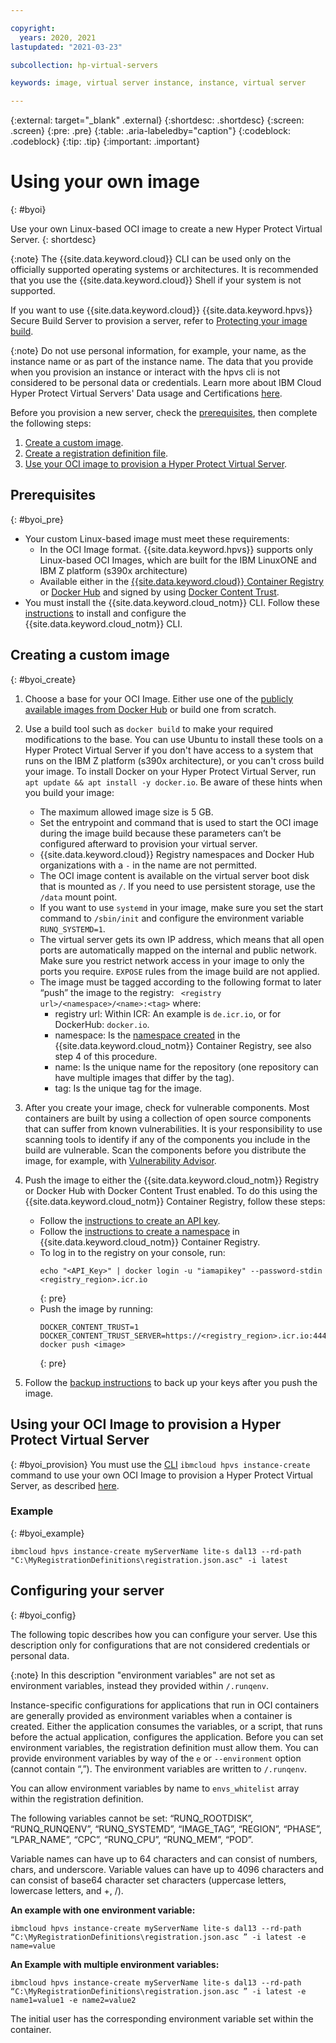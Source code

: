 ```yaml
---

copyright:
  years: 2020, 2021
lastupdated: "2021-03-23"

subcollection: hp-virtual-servers

keywords: image, virtual server instance, instance, virtual server

---
```

{:external: target="_blank" .external}
{:shortdesc: .shortdesc}
{:screen: .screen}
{:pre: .pre}
{:table: .aria-labeledby="caption"}
{:codeblock: .codeblock}
{:tip: .tip}
{:important: .important}

# Using your own image
{: #byoi}

Use your own Linux-based OCI image to create a new Hyper Protect Virtual Server.
{: shortdesc}


{:note}
The {{site.data.keyword.cloud}} CLI can be used only on the officially supported operating systems or architectures. It is recommended that you use the {{site.data.keyword.cloud}} Shell if your system is not supported.

If you want to use {{site.data.keyword.cloud}} {{site.data.keyword.hpvs}} Secure Build Server to provision a server, refer to [Protecting your image build](https://cloud.ibm.com/docs/hp-virtual-servers?topic=hp-virtual-servers-imagebuild).

{:note}
Do not use personal information, for example, your name, as the instance name or as part of the instance name. The data that you provide when you provision an instance or interact with the hpvs cli is not considered to be personal data or credentials.
Learn more about IBM Cloud Hyper Protect Virtual Servers' Data usage and Certifications [here](https://www.ibm.com/software/reports/compatibility/clarity-reports/report/html/softwareReqsForProduct?deliverableId=165C6EF0FFDA11E8BABD512A6952EE1F).

Before you provision a new server, check the [prerequisites](/docs/services/hp-virtual-servers?topic=hp-virtual-servers-byoi#byoi_pre), then complete the following steps:

1. [Create a custom image](/docs/services/hp-virtual-servers?topic=hp-virtual-servers-byoi#byoi_create).
2. [Create a registration definition file](/docs/services/hp-virtual-servers?topic=hp-virtual-servers-byoi#byoi_regdef).
3. [Use your OCI image to provision a Hyper Protect Virtual Server](/docs/services/hp-virtual-servers?topic=hp-virtual-servers-byoi#byoi_provision).


## Prerequisites
{: #byoi_pre}

- Your custom Linux-based image must meet these requirements:
  - In the OCI Image format. {{site.data.keyword.hpvs}} supports only Linux-based OCI Images, which are built for the IBM LinuxONE and IBM Z platform (s390x architecture)
  - Available either in the [{{site.data.keyword.cloud}} Container Registry](https://cloud.ibm.com/kubernetes/catalog/registry) or [Docker Hub](https://hub.docker.com/) and signed by using [Docker Content Trust](https://docs.docker.com/engine/security/trust/content_trust/).
- You must install the {{site.data.keyword.cloud_notm}} CLI. Follow these [instructions](https://cloud.ibm.com/docs/cli?topic=cli-getting-started) to install and configure the {{site.data.keyword.cloud_notm}} CLI.

## Creating a custom image
{: #byoi_create}
1. Choose a base for your OCI Image. Either use one of the [publicly available images from Docker Hub](https://hub.docker.com/search?q=&type=image&image_filter=&architecture=s390x) or build one from scratch.
1. Use a build tool such as `docker build` to make your required modifications to the base. You can use Ubuntu to install these tools on a Hyper Protect Virtual Server if you don't have access to a system that runs on the IBM Z platform (s390x architecture), or you can't cross build your image. To install Docker on your Hyper Protect Virtual Server, run `apt update && apt install -y docker.io`. Be aware of these hints when you build your image:
    - The maximum allowed image size is 5 GB.
    - Set the entrypoint and command that is used to start the OCI image during the image build because these parameters can’t be configured afterward to provision your virtual server.
    - {{site.data.keyword.cloud}} Registry namespaces and Docker Hub organizations with a `-` in the name are not permitted.
    - The OCI image content is available on the virtual server boot disk that is mounted as `/`. If you need to use persistent storage, use the `/data` mount point.
    - If you want to use `systemd` in your image, make sure you set the start command to `/sbin/init` and configure the environment variable `RUNQ_SYSTEMD=1`.
    - The virtual server gets its own IP address, which means that all open ports are automatically mapped on the internal and public network. Make sure you restrict network access in your image to only the ports you require. `EXPOSE` rules from the image build are not applied.
    - The image must be tagged according to the following format to later “push” the image to the registry:
     ` <registry url>/<namespace>/<name>:<tag>`
     where:
      - registry url: Within ICR: An example is `de.icr.io`, or for DockerHub: `docker.io`.
      - namespace: Is the [namespace created](https://cloud.ibm.com/docs/Registry?topic=Registry-getting-started#gs_registry_namespace_add) in the {{site.data.keyword.cloud_notm}} Container Registry, see also step 4 of this procedure.
      - name: Is the unique name for the repository (one repository can have multiple images that differ by the tag).
      - tag: Is the unique tag for the image.

1. After you create your image, check for vulnerable components. Most containers are built by using a collection of open source components that can suffer from known vulnerabilities. It is your responsibility to use scanning tools to identify if any of the components you include in the build are vulnerable. Scan the components before you distribute the image, for example, with [Vulnerability Advisor](https://cloud.ibm.com/docs/Registry?topic=va-va_index).
1. Push the image to either the {{site.data.keyword.cloud_notm}} Registry or Docker Hub with Docker Content Trust enabled. To do this using the {{site.data.keyword.cloud_notm}} Container Registry, follow these steps:
    - Follow the [instructions to create an API key](https://cloud.ibm.com/docs/account?topic=account-userapikey#create_user_key).
    - Follow the [instructions to create a namespace](https://cloud.ibm.com/docs/Registry?topic=Registry-getting-started#gs_registry_namespace_add) in {{site.data.keyword.cloud_notm}} Container Registry.
    - To log in to the registry on your console, run:
      ```
      echo "<API_Key>" | docker login -u "iamapikey" --password-stdin <registry_region>.icr.io
      ```
      {: pre}
    - Push the image by running:
      ```
      DOCKER_CONTENT_TRUST=1 DOCKER_CONTENT_TRUST_SERVER=https://<registry_region>.icr.io:4443 docker push <image>
      ```
      {: pre}

1. Follow the [backup instructions](https://cloud.ibm.com/docs/Registry?topic=Registry-registry_trustedcontent#trustedcontent_backupkeys) to back up your keys after you push the image.

<!--
## Creating a registration definition file
{: #byoi_regdef}
The registration definition file contains metadata about the OCI image you want to use for your Hyper Protect Virtual Server, such as the repository name and the credentials to pull the image. Because it can contain secret information, the file is  automatically encrypted and signed by the CLI before you can use it to create a new Virtual Server. Use the following commands to create an encrypted registration definition file.

Before you call the `hpvs registration-key-create` command, `gpg` must be installed on your system.

1. To create a `gpg` registration key, run the `hpvs registration-key-create` command. The resulting output files are the required inputs for the `hpvs registration-create` command.

  ```
  ibmcloud hpvs registration-key-create ID [--gpg-passphrase-path FILE-PATH] [-v VERBOSE]
  ```
  {: pre}

  Where:
  <dl>
  <dt>`ID`</dt>
  <dd>Is the user ID to set for the gpg registration key.</dd>
  <dt>`--gpg-passphrase-path FILE-PATH` </dt>
  <dd>Is the path for the file that contains the passphrase for the registration key. The passphrase must consist of at least 6 characters. To make sure that a new line is not appended, use `echo` with `-n` or cat with EOF. If the path is not specified, you are prompted for the passphrase.</dd>
  <dt>`-v, --verbose`</dt>
  <dd>Set to true for verbose output.</dd>
  </dl>

2. To create a registration file, run the `hpvs registration-create` command.

  ```
  ibmcloud hpvs registration-create [--repository-name REPO-NAME] [--cr-username USER-NAME --cr-pwd-path FILE-PATH | --no-auth] [--allowed-env-keys ENV-KEYS | --no-env] [--image-key-id IMAGE-KEY-ID] [--image-key-public-path PUBLIC-KEY] [--registration-key-private-path PRIVATE-KEY-PATH] [--registration-key-public-path PUBLIC-KEY-PATH] [--gpg-passphrase-path PASS-PHRASE]
  ```
  {: pre}

  If you enter the command without any parameters:

  ```
  ibmcloud hpvs registration-create
  ```
  {: pre}
  You are prompted to enter all the parameters.

  If the container registry does not require authentication, set the `-no-auth` parameter to prevent prompting. If no environment parameters are required, set the `-no-env` parameter, for example:

  ```
  ibmcloud hpvs registration-create --no-env --no-auth
  ```
  {: pre}

  Where:
  <dl>
  <dt>`--repository-name REPO-NAME`</dt>
  <dd>Is the fully qualified name for the repository.</dd>
  <dt>`--cr-username USER-NAME`</dt>
  <dd>Is the username for the login on the container repository. It can be any string of 4 - 30 characters.</dd>
  <dt>`--cr-pwd-path FILE-PATH`</dt>
  <dd>Is the path for the file that contains the container repository password.</dd>
  <dt>`--no-auth`</dt>
  <dd>Is the parameter that must be set if the image does not require authorization to download. In this case,  you don't need to provide `cr-username` and `cr-pwd-path` parameters. If you do, these parameters are ignored. </dd>
  <dt>`--allowed-env-keys ENV-KEYS`</dt>
  <dd>Specifies the allowed environment variable keys as a comma-separated list. The keys must be strings of 1 - 64 characters.</dd>
  <dt>`--no-env`</dt>
  <dd>This parameter can be set if the image does not require any allowed environment variables. In this case,  you don't need to provide the `allowed-env-keys` parameter. If you do, it is ignored.</dd>
  <dt>`--image-key-id IMAGE-KEY-ID`</dt>
  <dd>The ID of the root key that was used to sign the image. It must contain 64 characters. If the image-key-id is not specified, the command first tries to determine the ID automatically by requesting the container registry notary service. Optional.</dd>
  <dt>`--image-key-public-path PUBLIC-KEY`</dt>
  <dd>The path for the file that contains the public part of the key that is used to sign the image. The public part of the key must be a minimum of 20 characters and base64 encoded. If the path is not specified, the command first tries to determine the public part of the key automatically by requesting the container registry notary service. Optional.</dd>
  <dt>`--registration-key-public-path PRIVATE-KEY-PATH`</dt>
  <dd>The path for the public key from the registration key pair.</dd>
  <dt>`--registration-key-private-path PUBLIC-KEY-PATH`</dt>
  <dd>The path for the private key from the registration key pair.</dd>
  <dt>`--gpg-passphrase-path PASS-PHRASE` </dt>
  <dd>The path for the `gpg` pass phrase used for the private part of the registration key. The passphrase must consist of at least 6 characters. To make sure that a new line is not appended, use `echo` with `-n` or `cat` with EOF.</dd>
  </dl>
-->


## Using your OCI Image to provision a Hyper Protect Virtual Server
{: #byoi_provision}
You must use the [CLI](https://cloud.ibm.com/docs/hpvs-cli-plugin) `ibmcloud hpvs instance-create` command to use your own OCI Image to provision a Hyper Protect Virtual Server, as described [here](https://test.cloud.ibm.com/docs/hp-virtual-servers?topic=hp-virtual-servers-provision#provision-cli).

### Example
{: #byoi_example}

```
ibmcloud hpvs instance-create myServerName lite-s dal13 --rd-path "C:\MyRegistrationDefinitions\registration.json.asc" -i latest
```

## Configuring your server
{: #byoi_config}


The following topic describes how you can configure your server. Use this description only for configurations that are not considered credentials or personal data.

{:note}
In this description "environment variables" are not set as environment variables, instead they provided within `/.runqenv`.

Instance-specific configurations for applications that run in OCI containers are generally provided as environment variables when a container is created.
Either the application consumes the variables, or a script, that runs before the actual application,   configures the application.
Before you can set environment variables, the registration definition must allow them.
You can provide environment variables by way of the  `e` or `--environment` option (cannot contain “,”). The environment variables are written to `/.runqenv`.

You can allow environment variables by name to `envs_whitelist` array within the registration definition.

The following variables cannot be set: “RUNQ_ROOTDISK”, “RUNQ_RUNQENV”, “RUNQ_SYSTEMD”, “IMAGE_TAG”, “REGION”, “PHASE”, “LPAR_NAME”, “CPC”, “RUNQ_CPU”, “RUNQ_MEM”, “POD”.

Variable names can have up to 64 characters and can consist of numbers, chars, and underscore. Variable values can have up to 4096 characters and can consist of base64 character set characters (uppercase letters, lowercase letters, and +, /).

**An example with one environment variable:**
```
ibmcloud hpvs instance-create myServerName lite-s dal13 --rd-path “C:\MyRegistrationDefinitions\registration.json.asc ” -i latest -e name=value
```

**An Example with multiple environment variables:**
```
ibmcloud hpvs instance-create myServerName lite-s dal13 --rd-path “C:\MyRegistrationDefinitions\registration.json.asc ” -i latest -e name1=value1 -e name2=value2
```

The initial user has the corresponding environment variable set within the container.
